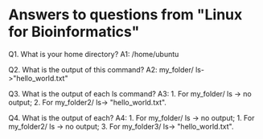 # Answers to questions from "Linux for Bioinformatics"
Q1. What is your home directory?
A1: /home/ubuntu

Q2. What is the output of this command?
A2: my_folder/ ls->"hello_world.txt"

Q3. What is the output of each ls command?
A3: 1. For my_folder/ ls -> no output; 2. For my_folder2/ ls-> "hello_world.txt".

Q4. What is the output of each?
A4: 1. For my_folder/ ls -> no output; 1. For my_folder2/ ls -> no output; 3. For my_folder3/ ls-> "hello_world.txt". 


